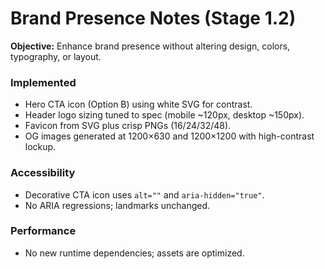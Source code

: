 # Brand Presence Notes (Stage 1.2)

**Objective:** Enhance brand presence without altering design, colors, typography, or layout.

### Implemented
- Hero CTA icon (Option B) using white SVG for contrast.
- Header logo sizing tuned to spec (mobile ~120px, desktop ~150px).
- Favicon from SVG plus crisp PNGs (16/24/32/48).
- OG images generated at 1200×630 and 1200×1200 with high-contrast lockup.

### Accessibility
- Decorative CTA icon uses `alt=""` and `aria-hidden="true"`.
- No ARIA regressions; landmarks unchanged.

### Performance
- No new runtime dependencies; assets are optimized.
